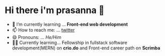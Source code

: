 # Hi there i'm prasanna 👋
- 🌱 I’m currently learning ... **Front-end web development**
- 📫 How to reach me: ... [twitter](https://twitter.com/PrasannaRames)
- 😄 Pronouns: ... *He/Him*
- 👨‍💻 Currently learning... Fellowship in fullstack software development(MERN) on **crio.do** 
     and Front-end career path on **Scrimba**




 
 
 
 
 
 
